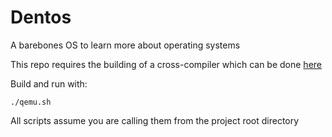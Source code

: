 # Dentos
A barebones OS to learn more about operating systems

This repo requires the building of a cross-compiler which can be done [here](https://wiki.osdev.org/GCC_Cross-Compiler)

Build and run with:
```
./qemu.sh
```

All scripts assume you are calling them from the project root directory